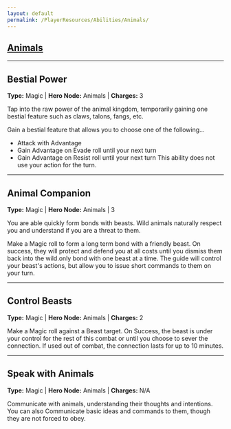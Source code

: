```yaml
---
layout: default
permalink: /PlayerResources/Abilities/Animals/
---
```

## [Animals](#Animals)

------------------------------------------------

## Bestial Power
**Type:** Magic
 | **Hero Node:** Animals
 | **Charges:** 3

Tap into the raw power of the animal kingdom, temporarily gaining one bestial feature such as claws, talons, fangs, etc.

 Gain a bestial feature that allows you to choose one of the following...
- Attack with Advantage
- Gain Advantage on Evade roll until your next turn
- Gain Advantage on Resist roll until your next turn
This ability does not use your action for the turn.

------------------------------------------------

## Animal Companion
**Type:** Magic
 | **Hero Node:** Animals
 | 3

You are able quickly form bonds with beasts. Wild animals naturally respect you and understand if you are a threat to them.

Make a Magic roll to form a long term bond with a friendly beast. On success, they will protect and defend you at all costs until you dismiss them back into the wild.only bond with one beast at a time. The guide will control your beast's actions, but allow you to issue short commands to them on your turn. 

------------------------------------------------

## Control Beasts
**Type:** Magic
 | **Hero Node:** Animals
 | **Charges:** 2

Make a Magic roll against a Beast target. On Success, the beast is under your control for the rest of this combat or until you choose to sever the connection. If used out of combat, the connection lasts for up to 10 minutes.

------------------------------------------------

## Speak with Animals
**Type:** Magic
 | **Hero Node:** Animals
 | **Charges:** N/A

Communicate with animals, understanding their thoughts and intentions. You can also Communicate basic ideas and commands to them, though they are not forced to obey.